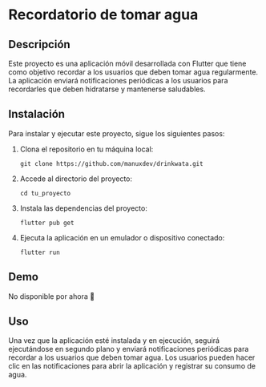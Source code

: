# Recordatorio de tomar agua

## Descripción

Este proyecto es una aplicación móvil desarrollada con Flutter que tiene como objetivo recordar a los usuarios que deben tomar agua regularmente. La aplicación enviará notificaciones periódicas a los usuarios para recordarles que deben hidratarse y mantenerse saludables.

## Instalación

Para instalar y ejecutar este proyecto, sigue los siguientes pasos:

1. Clona el repositorio en tu máquina local:

    `git clone https://github.com/manuxdev/drinkwata.git`

2. Accede al directorio del proyecto:

    `cd tu_proyecto`

3. Instala las dependencias del proyecto:

    `flutter pub get`

4. Ejecuta la aplicación en un emulador o dispositivo conectado:

    `flutter run`

## Demo

No disponible por ahora 👀️

## Uso

Una vez que la aplicación esté instalada y en ejecución, seguirá ejecutándose en segundo plano y enviará notificaciones periódicas para recordar a los usuarios que deben tomar agua. Los usuarios pueden hacer clic en las notificaciones para abrir la aplicación y registrar su consumo de agua.
